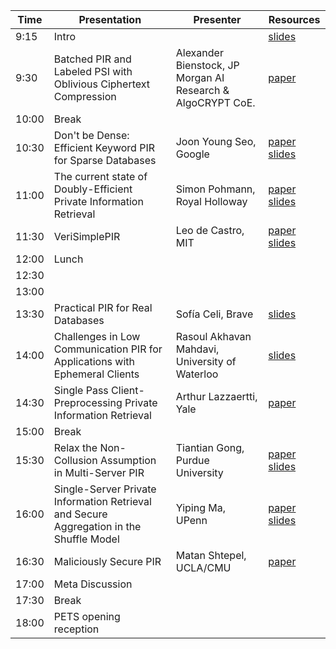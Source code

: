 | **Time** | **Presentation**                             | **Presenter**                            | **Resources** |
|----------|----------------------------------------------|------------------------------------------|-----|
| 9:15     | Intro | | [slides](./slides/wip.pdf) |
| 9:30     | Batched PIR and Labeled PSI with Oblivious Ciphertext Compression                                            | Alexander Bienstock, JP Morgan AI Research & AlgoCRYPT CoE. | [paper](https://eprint.iacr.org/2024/215) |
| 10:00    | Break                                          | 
| 10:30    | Don't be Dense: Efficient Keyword PIR for Sparse Databases                                          | Joon Young Seo, Google                         | [paper](https://eprint.iacr.org/2023/466) [slides](./slides/batch_pir.pdf) |
| 11:00    | The current state of Doubly-Efficient Private Information Retrieval                                          | Simon Pohmann, Royal Holloway                         | [paper](https://eprint.iacr.org/2023/1510) [slides](./slides/de-pir.pdf) |
| 11:30    | VeriSimplePIR                                       | Leo de Castro, MIT                       | [paper](https://eprint.iacr.org/2024/341) [slides](./slides/VeriSimplePIR.pdf) |
| 12:00    | Lunch                                       |
| 12:30    |
| 13:00    |
| 13:30    | Practical PIR for Real Databases | Sofía Celi, Brave | [slides](./slides/PracticalPIR.pdf) |
| 14:00 | Challenges in Low Communication PIR for Applications with Ephemeral Clients | Rasoul Akhavan Mahdavi, University of Waterloo | [slides](./slides/ephem-clients.pdf) |
| 14:30 | Single Pass Client-Preprocessing Private Information Retrieval | Arthur Lazzaertti, Yale | [paper](https://eprint.iacr.org/2024/303) |
| 15:00 | Break |
| 15:30 | Relax the Non-Collusion Assumption in Multi-Server PIR | Tiantian Gong, Purdue University | [paper](https://arxiv.org/abs/2201.07740) [slides](./slides/MoreIsMerrier.pdf) |
| 16:00 | Single-Server Private Information Retrieval and Secure Aggregation in the Shuffle Model | Yiping Ma, UPenn | [paper](https://eprint.iacr.org/2024/870) [slides](./slides/shuffle-pir-pets-clean.pdf) |
| 16:30 | Maliciously Secure PIR | Matan Shtepel, UCLA/CMU | [paper](https://eprint.iacr.org/2024/964) |
| 17:00 | Meta Discussion |
| 17:30 | Break|
| 18:00 | PETS opening reception |
